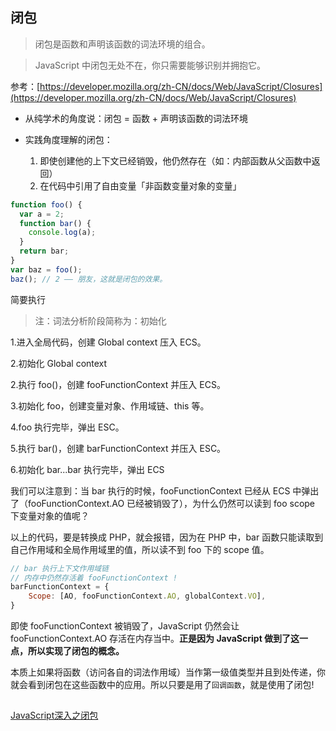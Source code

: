 ## 闭包

> 闭包是函数和声明该函数的词法环境的组合。

> JavaScript 中闭包无处不在，你只需要能够识别并拥抱它。

参考：[https://developer.mozilla.org/zh-CN/docs/Web/JavaScript/Closures](https://developer.mozilla.org/zh-CN/docs/Web/JavaScript/Closures)

* 从纯学术的角度说：闭包 = 函数 + 声明该函数的词法环境

* 实践角度理解的闭包：

  1. 即使创建他的上下文已经销毁，他仍然存在（如：内部函数从父函数中返回）
  2. 在代码中引用了自由变量「非函数变量对象的变量」


```js
function foo() {
  var a = 2;
  function bar() {
    console.log(a);
  }
  return bar;
}
var baz = foo();
baz(); // 2 —— 朋友，这就是闭包的效果。
```
简要执行

> 注：词法分析阶段简称为：初始化

1.进入全局代码，创建 Global context 压入 ECS。

2.初始化 Global context

2.执行 foo()，创建 fooFunctionContext 并压入 ECS。

3.初始化 foo，创建变量对象、作用域链、this 等。

4.foo 执行完毕，弹出 ESC。

5.执行 bar()，创建 barFunctionContext 并压入 ESC。

6.初始化 bar...bar 执行完毕，弹出 ECS

我们可以注意到：当 bar 执行的时候，fooFunctionContext 已经从 ECS 中弹出了（fooFunctionContext.AO 已经被销毁了），为什么仍然可以读到 foo scope 下变量对象的值呢？

以上的代码，要是转换成 PHP，就会报错，因为在 PHP 中，bar 函数只能读取到自己作用域和全局作用域里的值，所以读不到 foo 下的 scope 值。

```js
// bar 执行上下文作用域链
// 内存中仍然存活着 fooFunctionContext !
barFunctionContext = {
    Scope: [AO, fooFunctionContext.AO, globalContext.VO],
}
```

即使 fooFunctionContext 被销毁了，JavaScript 仍然会让 fooFunctionContext.AO 存活在内存当中。**正是因为 JavaScript 做到了这一点，所以实现了闭包的概念。**

本质上如果将函数（访问各自的词法作用域）当作第一级值类型并且到处传递，你就会看到闭包在这些函数中的应用。所以只要是用了`回调函数`，就是使用了闭包!


##

[JavaScript深入之闭包](https://github.com/mqyqingfeng/Blog/issues/9)

